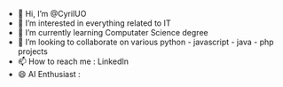 - 👋 Hi, I’m @CyrilUO
- 👀 I’m interested in everything related to IT
- 🌱 I’m currently learning Computater Science degree
- 💞️ I’m looking to collaborate on various python - javascript - java - php projects
- 📫 How to reach me : LinkedIn 
- 😄 AI Enthusiast :


<!---
CyrilUO/CyrilUO is a ✨ special ✨ repository because its `README.md` (this file) appears on your GitHub profile.
You can click the Preview link to take a look at your changes.
--->
